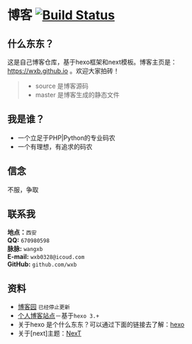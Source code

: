 # 博客  [![Build Status](https://travis-ci.org/wxb/wxb.github.io.svg?branch=source)](https://travis-ci.org/wxb/wxb.github.io)

## 什么东东？

这是自己博客仓库，基于hexo框架和next模板。博客主页是：https://wxb.github.io 。欢迎大家拍砖！   
> * source 是博客源码
> * master 是博客生成的静态文件

## 我是谁？

* 一个立足于PHP|Python的专业码农
* 一个有理想，有追求的码农  

## 信念

不服，争取

## 联系我
**地点：**`西安`   
**QQ:** `670980598`    
**脉脉:** `wangxb`    
**E-mail:** `wxb0328@icoud.com`    
**GitHub:** `github.com/wxb`     


## 资料
* [博客园](http://www.cnblogs.com/wxb0328) `已经停止更新`    
* [个人博客站点](https://wxb.github.io)－基于`hexo 3.+`
* 关于hexo 是个什么东东？可以通过下面的链接去了解：[hexo](https://hexo.io/zh-cn/)     
* 关于[next]主题：[NexT](http://theme-next.iissnan.com/)   
